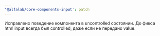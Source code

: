 ```yaml
---
'@alfalab/core-components-input': patch
---
```


Исправлено поведение компонента в uncontrolled состоянии. До фикса html input всегда был controlled, даже если не передано value.
